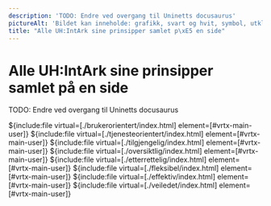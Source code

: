 ```yaml
---
description: 'TODO: Endre ved overgang til Uninetts docusaurus'
pictureAlt: 'Bildet kan inneholde: grafikk, svart og hvit, symbol, utklipp.'
title: "Alle UH:IntArk sine prinsipper samlet p\xE5 en side"
---
```


# Alle UH:IntArk sine prinsipper samlet på en side

TODO: Endre ved overgang til Uninetts docusaurus

${include:file virtual=[./brukerorientert/index.html] element=[#vrtx-main-user]}
${include:file virtual=[./tjenesteorientert/index.html] element=[#vrtx-main-user]}
${include:file virtual=[./tilgjengelig/index.html] element=[#vrtx-main-user]}
${include:file virtual=[./oversiktlig/index.html] element=[#vrtx-main-user]}
${include:file virtual=[./etterrettelig/index.html] element=[#vrtx-main-user]}
${include:file virtual=[./fleksibel/index.html] element=[#vrtx-main-user]}
${include:file virtual=[./effektiv/index.html] element=[#vrtx-main-user]}
${include:file virtual=[./veiledet/index.html] element=[#vrtx-main-user]}
